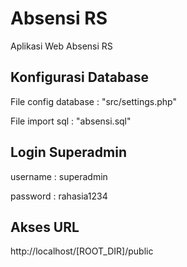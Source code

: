 # Absensi RS
Aplikasi Web Absensi RS

## Konfigurasi Database
File config database : "src/settings.php"

File import sql : "absensi.sql"

## Login Superadmin
username : superadmin

password : rahasia1234

## Akses URL
http://localhost/[ROOT_DIR]/public
